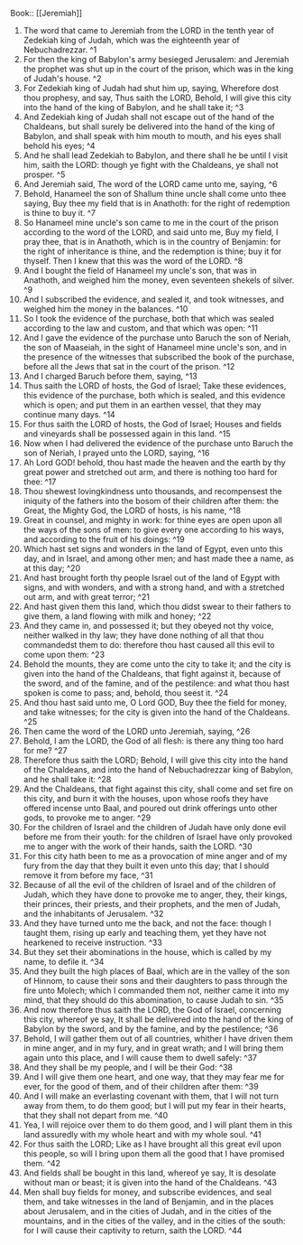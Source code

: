  Book:: [[Jeremiah]]
 1. The word that came to Jeremiah from the LORD in the tenth year of Zedekiah king of Judah, which was the eighteenth year of Nebuchadrezzar. ^1
 2. For then the king of Babylon's army besieged Jerusalem: and Jeremiah the prophet was shut up in the court of the prison, which was in the king of Judah's house. ^2
 3. For Zedekiah king of Judah had shut him up, saying, Wherefore dost thou prophesy, and say, Thus saith the LORD, Behold, I will give this city into the hand of the king of Babylon, and he shall take it; ^3
 4. And Zedekiah king of Judah shall not escape out of the hand of the Chaldeans, but shall surely be delivered into the hand of the king of Babylon, and shall speak with him mouth to mouth, and his eyes shall behold his eyes; ^4
 5. And he shall lead Zedekiah to Babylon, and there shall he be until I visit him, saith the LORD: though ye fight with the Chaldeans, ye shall not prosper. ^5
 6. And Jeremiah said, The word of the LORD came unto me, saying, ^6
 7. Behold, Hanameel the son of Shallum thine uncle shall come unto thee saying, Buy thee my field that is in Anathoth: for the right of redemption is thine to buy it. ^7
 8. So Hanameel mine uncle's son came to me in the court of the prison according to the word of the LORD, and said unto me, Buy my field, I pray thee, that is in Anathoth, which is in the country of Benjamin: for the right of inheritance is thine, and the redemption is thine; buy it for thyself. Then I knew that this was the word of the LORD. ^8
 9. And I bought the field of Hanameel my uncle's son, that was in Anathoth, and weighed him the money, even seventeen shekels of silver. ^9
 10. And I subscribed the evidence, and sealed it, and took witnesses, and weighed him the money in the balances. ^10
 11. So I took the evidence of the purchase, both that which was sealed according to the law and custom, and that which was open: ^11
 12. And I gave the evidence of the purchase unto Baruch the son of Neriah, the son of Maaseiah, in the sight of Hanameel mine uncle's son, and in the presence of the witnesses that subscribed the book of the purchase, before all the Jews that sat in the court of the prison. ^12
 13. And I charged Baruch before them, saying, ^13
 14. Thus saith the LORD of hosts, the God of Israel; Take these evidences, this evidence of the purchase, both which is sealed, and this evidence which is open; and put them in an earthen vessel, that they may continue many days. ^14
 15. For thus saith the LORD of hosts, the God of Israel; Houses and fields and vineyards shall be possessed again in this land. ^15
 16. Now when I had delivered the evidence of the purchase unto Baruch the son of Neriah, I prayed unto the LORD, saying, ^16
 17. Ah Lord GOD! behold, thou hast made the heaven and the earth by thy great power and stretched out arm, and there is nothing too hard for thee: ^17
 18. Thou shewest lovingkindness unto thousands, and recompensest the iniquity of the fathers into the bosom of their children after them: the Great, the Mighty God, the LORD of hosts, is his name, ^18
 19. Great in counsel, and mighty in work: for thine eyes are open upon all the ways of the sons of men: to give every one according to his ways, and according to the fruit of his doings: ^19
 20. Which hast set signs and wonders in the land of Egypt, even unto this day, and in Israel, and among other men; and hast made thee a name, as at this day; ^20
 21. And hast brought forth thy people Israel out of the land of Egypt with signs, and with wonders, and with a strong hand, and with a stretched out arm, and with great terror; ^21
 22. And hast given them this land, which thou didst swear to their fathers to give them, a land flowing with milk and honey; ^22
 23. And they came in, and possessed it; but they obeyed not thy voice, neither walked in thy law; they have done nothing of all that thou commandedst them to do: therefore thou hast caused all this evil to come upon them: ^23
 24. Behold the mounts, they are come unto the city to take it; and the city is given into the hand of the Chaldeans, that fight against it, because of the sword, and of the famine, and of the pestilence: and what thou hast spoken is come to pass; and, behold, thou seest it. ^24
 25. And thou hast said unto me, O Lord GOD, Buy thee the field for money, and take witnesses; for the city is given into the hand of the Chaldeans. ^25
 26. Then came the word of the LORD unto Jeremiah, saying, ^26
 27. Behold, I am the LORD, the God of all flesh: is there any thing too hard for me? ^27
 28. Therefore thus saith the LORD; Behold, I will give this city into the hand of the Chaldeans, and into the hand of Nebuchadrezzar king of Babylon, and he shall take it: ^28
 29. And the Chaldeans, that fight against this city, shall come and set fire on this city, and burn it with the houses, upon whose roofs they have offered incense unto Baal, and poured out drink offerings unto other gods, to provoke me to anger. ^29
 30. For the children of Israel and the children of Judah have only done evil before me from their youth: for the children of Israel have only provoked me to anger with the work of their hands, saith the LORD. ^30
 31. For this city hath been to me as a provocation of mine anger and of my fury from the day that they built it even unto this day; that I should remove it from before my face, ^31
 32. Because of all the evil of the children of Israel and of the children of Judah, which they have done to provoke me to anger, they, their kings, their princes, their priests, and their prophets, and the men of Judah, and the inhabitants of Jerusalem. ^32
 33. And they have turned unto me the back, and not the face: though I taught them, rising up early and teaching them, yet they have not hearkened to receive instruction. ^33
 34. But they set their abominations in the house, which is called by my name, to defile it. ^34
 35. And they built the high places of Baal, which are in the valley of the son of Hinnom, to cause their sons and their daughters to pass through the fire unto Molech; which I commanded them not, neither came it into my mind, that they should do this abomination, to cause Judah to sin. ^35
 36. And now therefore thus saith the LORD, the God of Israel, concerning this city, whereof ye say, It shall be delivered into the hand of the king of Babylon by the sword, and by the famine, and by the pestilence; ^36
 37. Behold, I will gather them out of all countries, whither I have driven them in mine anger, and in my fury, and in great wrath; and I will bring them again unto this place, and I will cause them to dwell safely: ^37
 38. And they shall be my people, and I will be their God: ^38
 39. And I will give them one heart, and one way, that they may fear me for ever, for the good of them, and of their children after them: ^39
 40. And I will make an everlasting covenant with them, that I will not turn away from them, to do them good; but I will put my fear in their hearts, that they shall not depart from me. ^40
 41. Yea, I will rejoice over them to do them good, and I will plant them in this land assuredly with my whole heart and with my whole soul. ^41
 42. For thus saith the LORD; Like as I have brought all this great evil upon this people, so will I bring upon them all the good that I have promised them. ^42
 43. And fields shall be bought in this land, whereof ye say, It is desolate without man or beast; it is given into the hand of the Chaldeans. ^43
 44. Men shall buy fields for money, and subscribe evidences, and seal them, and take witnesses in the land of Benjamin, and in the places about Jerusalem, and in the cities of Judah, and in the cities of the mountains, and in the cities of the valley, and in the cities of the south: for I will cause their captivity to return, saith the LORD. ^44
